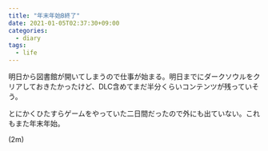 ```yaml
---
title: "年末年始B終了"
date: 2021-01-05T02:37:30+09:00
categories:
  - diary
tags:
  - life
---
```


明日から図書館が開いてしまうので仕事が始まる。明日までにダークソウルをクリアしておきたかったけど、DLC含めてまだ半分くらいコンテンツが残っていそう。

とにかくひたすらゲームをやっていた二日間だったので外にも出ていない。これもまた年末年始。

(2m)